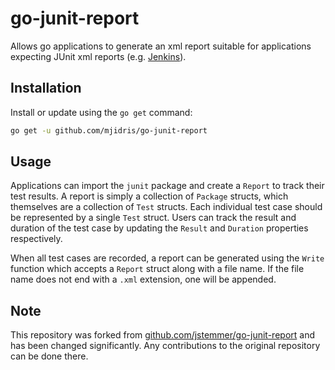 # go-junit-report

Allows go applications to generate an xml report suitable for applications expecting JUnit xml reports (e.g. [Jenkins](http://jenkins-ci.org)).

## Installation

Install or update using the `go get` command:

```bash
go get -u github.com/mjidris/go-junit-report
```

## Usage

Applications can import the `junit` package and create a `Report` to track their test results. A report is simply a collection of `Package` structs, which themselves are a collection of `Test` structs. Each individual test case should be represented by a single `Test` struct. Users can track the result and duration of the test case by updating the `Result` and `Duration` properties respectively.

When all test cases are recorded, a report can be generated using the `Write` function which accepts a `Report` struct along with a file name. If the file name does not end with a `.xml` extension, one will be appended.

## Note

This repository was forked from [github.com/jstemmer/go-junit-report](https://github.com/jstemmer/go-junit-report) and has been changed significantly. Any contributions to the original repository can be done there.